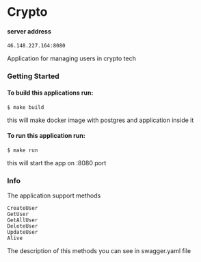 # Crypto
#### server address 
```
46.148.227.164:8080
```
Application for managing users in crypto tech

### Getting Started 
#### To build this applications run:
```
$ make build
```
this will make docker image with postgres and application inside it
#### To run this application run:
```
$ make run 
```
this will start the app on :8080 port

### Info 
The application support methods 
```
CreateUser   
GetUser  
GetAllUser  
DeleteUser
UpdateUser
Alive
```
The description of this methods you can see in swagger.yaml file
